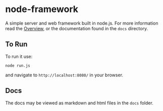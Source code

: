 # node-framework

A simple server and web framework built in node.js. For more information read the [Overview](http://ap0c.github.io/node-framework/), or the documentation found in the `docs` directory.

## To Run

To run it use:

```
node run.js
```

and navigate to `http://localhost:8080/` in your browser.

## Docs

The docs may be viewed as markdown and html files in the `docs` folder.